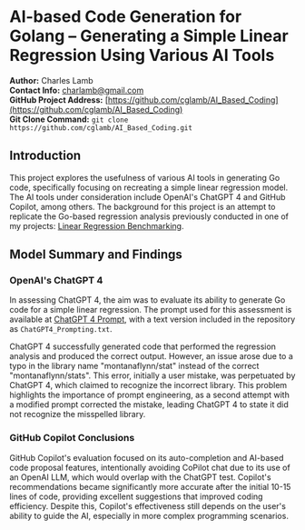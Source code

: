 # AI-based Code Generation for Golang – Generating a Simple Linear Regression Using Various AI Tools

**Author:** Charles Lamb  
**Contact Info:** charlamb@gmail.com  
**GitHub Project Address:** [https://github.com/cglamb/AI_Based_Coding](https://github.com/cglamb/AI_Based_Coding)  
**Git Clone Command:** `git clone https://github.com/cglamb/AI_Based_Coding.git`

## Introduction

This project explores the usefulness of various AI tools in generating Go code, specifically focusing on recreating a simple linear regression model. The AI tools under consideration include OpenAI's ChatGPT 4 and GitHub Copilot, among others. The background for this project is an attempt to replicate the Go-based regression analysis previously conducted in one of my projects: [Linear Regression Benchmarking](https://github.com/cglamb/LinearRegression_Benchmarking).

## Model Summary and Findings

### OpenAI's ChatGPT 4

In assessing ChatGPT 4, the aim was to evaluate its ability to generate Go code for a simple linear regression. The prompt used for this assessment is available at [ChatGPT 4 Prompt](https://chat.openai.com/share/f2d02a7f-2cea-4b5d-a9ca-db5b3b7ad335), with a text version included in the repository as `ChatGPT4_Prompting.txt`.

ChatGPT 4 successfully generated code that performed the regression analysis and produced the correct output. However, an issue arose due to a typo in the library name "montanaflynn/stat" instead of the correct "montanaflynn/stats". This error, initially a user mistake, was perpetuated by ChatGPT 4, which claimed to recognize the incorrect library. This problem highlights the importance of prompt engineering, as a second attempt with a modified prompt corrected the mistake, leading ChatGPT 4 to state it did not recognize the misspelled library.

### GitHub Copilot Conclusions

GitHub Copilot's evaluation focused on its auto-completion and AI-based code proposal features, intentionally avoiding CoPilot chat due to its use of an OpenAI LLM, which would overlap with the ChatGPT test. Copilot's recommendations became significantly more accurate after the initial 10-15 lines of code, providing excellent suggestions that improved coding efficiency. Despite this, Copilot's effectiveness still depends on the user's ability to guide the AI, especially in more complex programming scenarios.
